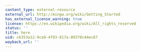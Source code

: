 ```yaml
---
content_type: external-resource
external_url: http://mingw.org/wiki/Getting_Started
has_external_license_warning: true
license: https://en.wikipedia.org/wiki/All_rights_reserved
status: ''
title: here
uid: c6353a12-9ca9-4f93-817a-09370c44ec67
wayback_url: ''
---
```

